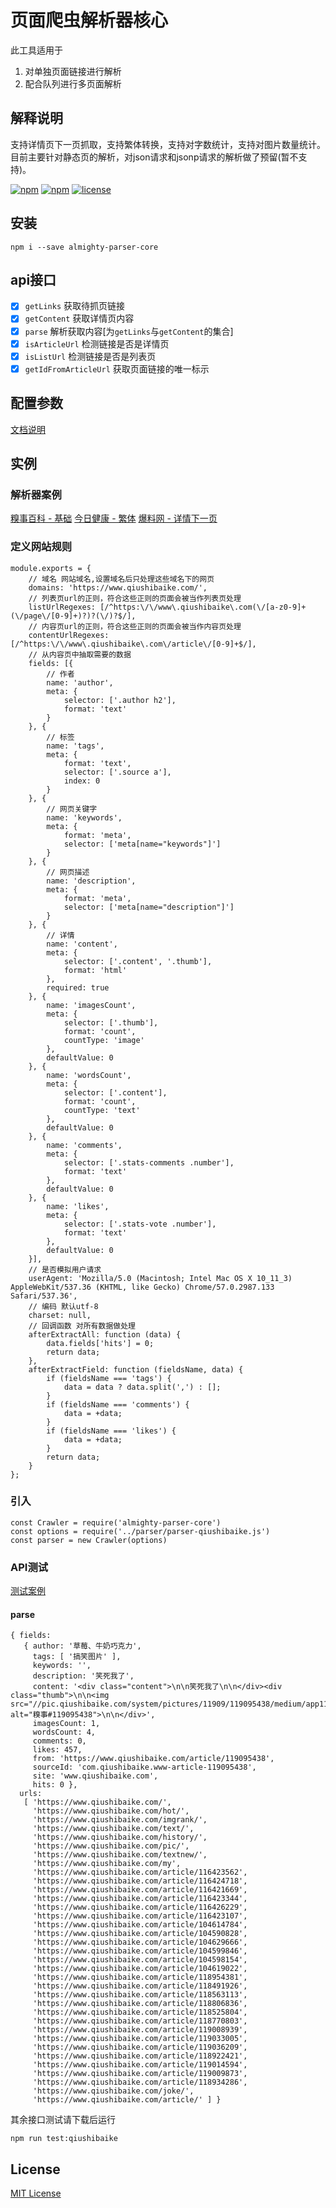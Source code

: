# 页面爬虫解析器核心
此工具适用于
1. 对单独页面链接进行解析
2. 配合队列进行多页面解析

## 解释说明
支持详情页下一页抓取，支持繁体转换，支持对字数统计，支持对图片数量统计。
目前主要针对静态页的解析，对json请求和jsonp请求的解析做了预留(暂不支持)。

[![npm](https://img.shields.io/npm/v/almighty-parser-core.svg)]()
[![npm](https://img.shields.io/npm/dm/almighty-parser-core.svg)]()
[![license](https://img.shields.io/github/license/coolfishstudio/almighty-parser-core.svg)]()

## 安装
```
npm i --save almighty-parser-core
```

## api接口
- [x] `getLinks` 获取待抓页链接
- [x] `getContent` 获取详情页内容
- [x] `parse` 解析获取内容[为`getLinks`与`getContent`的集合]
- [x] `isArticleUrl` 检测链接是否是详情页
- [x] `isListUrl` 检测链接是否是列表页
- [x] `getIdFromArticleUrl` 获取页面链接的唯一标示

## 配置参数
[文档说明](https://github.com/coolfishstudio/almighty-parser-core/blob/master/doc/CONFIG.md)

## 实例
### 解析器案例
[糗事百科 - 基础](https://github.com/coolfishstudio/almighty-parser-core/blob/master/example/parser/parser-qiushibaike.js)
[今日健康 - 繁体](https://github.com/coolfishstudio/almighty-parser-core/blob/master/example/parser/parser-healthno1.js)
[爆料网 - 详情下一页](https://github.com/coolfishstudio/almighty-parser-core/blob/master/example/parser/parser-baoliao5.js)

### 定义网站规则
```
module.exports = {
    // 域名 网站域名,设置域名后只处理这些域名下的网页
    domains: 'https://www.qiushibaike.com/',
    // 列表页url的正则，符合这些正则的页面会被当作列表页处理
    listUrlRegexes: [/^https:\/\/www\.qiushibaike\.com(\/[a-z0-9]+(\/page\/[0-9]+)?)?(\/)?$/],
    // 内容页url的正则，符合这些正则的页面会被当作内容页处理
    contentUrlRegexes: [/^https:\/\/www\.qiushibaike\.com\/article\/[0-9]+$/],
    // 从内容页中抽取需要的数据
    fields: [{
        // 作者
        name: 'author',
        meta: {
            selector: ['.author h2'],
            format: 'text'
        }
    }, {
        // 标签 
        name: 'tags',
        meta: {
            format: 'text',
            selector: ['.source a'],
            index: 0
        }
    }, {
        // 网页关键字
        name: 'keywords',
        meta: {
            format: 'meta',
            selector: ['meta[name="keywords"]']
        }
    }, {
        // 网页描述
        name: 'description',
        meta: {
            format: 'meta',
            selector: ['meta[name="description"]']
        }
    }, {
        // 详情
        name: 'content',
        meta: {
            selector: ['.content', '.thumb'],
            format: 'html'
        },
        required: true
    }, {
        name: 'imagesCount',
        meta: {
            selector: ['.thumb'],
            format: 'count',
            countType: 'image'
        },
        defaultValue: 0
    }, {
        name: 'wordsCount',
        meta: {
            selector: ['.content'],
            format: 'count',
            countType: 'text'
        },
        defaultValue: 0
    }, {
        name: 'comments',
        meta: {
            selector: ['.stats-comments .number'],
            format: 'text'
        },
        defaultValue: 0
    }, {
        name: 'likes',
        meta: {
            selector: ['.stats-vote .number'],
            format: 'text'
        },
        defaultValue: 0
    }],
    // 是否模拟用户请求
    userAgent: 'Mozilla/5.0 (Macintosh; Intel Mac OS X 10_11_3) AppleWebKit/537.36 (KHTML, like Gecko) Chrome/57.0.2987.133 Safari/537.36',
    // 编码 默认utf-8
    charset: null,
    // 回调函数 对所有数据做处理
    afterExtractAll: function (data) {
        data.fields['hits'] = 0;
        return data;
    },
    afterExtractField: function (fieldsName, data) {
        if (fieldsName === 'tags') {
            data = data ? data.split(',') : [];
        }
        if (fieldsName === 'comments') {
            data = +data;
        }
        if (fieldsName === 'likes') {
            data = +data;
        }
        return data;
    }
};
```

### 引入
```
const Crawler = require('almighty-parser-core')
const options = require('../parser/parser-qiushibaike.js')
const parser = new Crawler(options)
```

### API测试
[测试案例](https://github.com/coolfishstudio/almighty-parser-core/blob/master/example/test/qiushibaike.js)
#### parse
```
{ fields:
   { author: '草莓、牛奶巧克力',
     tags: [ '搞笑图片' ],
     keywords: '',
     description: '笑死我了',
     content: '<div class="content">\n\n笑死我了\n\n</div><div class="thumb">\n\n<img src="//pic.qiushibaike.com/system/pictures/11909/119095438/medium/app119095438.jpg" alt="糗事#119095438">\n\n</div>',
     imagesCount: 1,
     wordsCount: 4,
     comments: 0,
     likes: 457,
     from: 'https://www.qiushibaike.com/article/119095438',
     sourceId: 'com.qiushibaike.www-article-119095438',
     site: 'www.qiushibaike.com',
     hits: 0 },
  urls:
   [ 'https://www.qiushibaike.com/',
     'https://www.qiushibaike.com/hot/',
     'https://www.qiushibaike.com/imgrank/',
     'https://www.qiushibaike.com/text/',
     'https://www.qiushibaike.com/history/',
     'https://www.qiushibaike.com/pic/',
     'https://www.qiushibaike.com/textnew/',
     'https://www.qiushibaike.com/my',
     'https://www.qiushibaike.com/article/116423562',
     'https://www.qiushibaike.com/article/116424718',
     'https://www.qiushibaike.com/article/116421669',
     'https://www.qiushibaike.com/article/116423344',
     'https://www.qiushibaike.com/article/116426229',
     'https://www.qiushibaike.com/article/116423107',
     'https://www.qiushibaike.com/article/104614784',
     'https://www.qiushibaike.com/article/104590828',
     'https://www.qiushibaike.com/article/104629666',
     'https://www.qiushibaike.com/article/104599846',
     'https://www.qiushibaike.com/article/104598154',
     'https://www.qiushibaike.com/article/104619022',
     'https://www.qiushibaike.com/article/118954381',
     'https://www.qiushibaike.com/article/118491926',
     'https://www.qiushibaike.com/article/118563113',
     'https://www.qiushibaike.com/article/118806836',
     'https://www.qiushibaike.com/article/118525804',
     'https://www.qiushibaike.com/article/118770803',
     'https://www.qiushibaike.com/article/119008939',
     'https://www.qiushibaike.com/article/119033005',
     'https://www.qiushibaike.com/article/119036209',
     'https://www.qiushibaike.com/article/118922421',
     'https://www.qiushibaike.com/article/119014594',
     'https://www.qiushibaike.com/article/119009873',
     'https://www.qiushibaike.com/article/118934286',
     'https://www.qiushibaike.com/joke/',
     'https://www.qiushibaike.com/article/' ] }
```

其余接口测试请下载后运行
```
npm run test:qiushibaike
```

## License

[MIT License](https://opensource.org/licenses/MIT)
